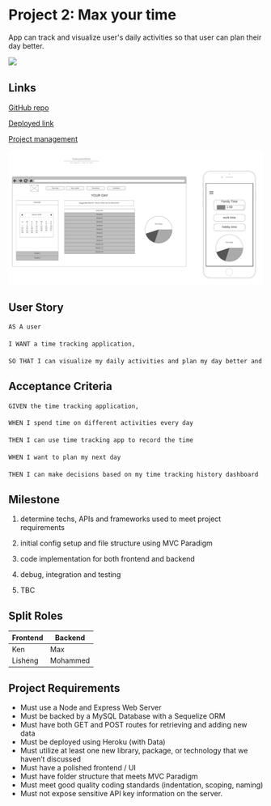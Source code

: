 
# Project 2: Max your time

App can track and visualize user's daily activities so that user can plan their day better.

<img src="https://img.shields.io/badge/language-javascript-green">

## Links

[GitHub repo](https://github.com/maxtsimpson/maxyourpower)

[Deployed link](https://maxyourtime.herokuapp.com/)

[Project management](https://github.com/maxtsimpson/maxyourpower/projects/1)

![Wireframe](/Wireframe.png)

## User Story

```md
AS A user

I WANT a time tracking application,

SO THAT I can visualize my daily activities and plan my day better and efficiently.
```

## Acceptance Criteria

```md
GIVEN the time tracking application,

WHEN I spend time on different activities every day

THEN I can use time tracking app to record the time

WHEN I want to plan my next day

THEN I can make decisions based on my time tracking history dashboard
```

## Milestone

1. determine techs, APIs and frameworks used to meet project requirements

2. initial config setup and file structure using MVC Paradigm

3. code implementation for both frontend and backend

4. debug, integration and testing

5. TBC

## Split Roles

Frontend | Backend
---------|----------
Ken | Max
Lisheng | Mohammed

## Project Requirements

- Must use a Node and Express Web Server
- Must be backed by a MySQL Database with a Sequelize ORM
- Must have both GET and POST routes for retrieving and adding new data
- Must be deployed using Heroku (with Data)
- Must utilize at least one new library, package, or technology that we haven’t discussed
- Must have a polished frontend / UI
- Must have folder structure that meets MVC Paradigm
- Must meet good quality coding standards (indentation, scoping, naming)
- Must not expose sensitive API key information on the server.